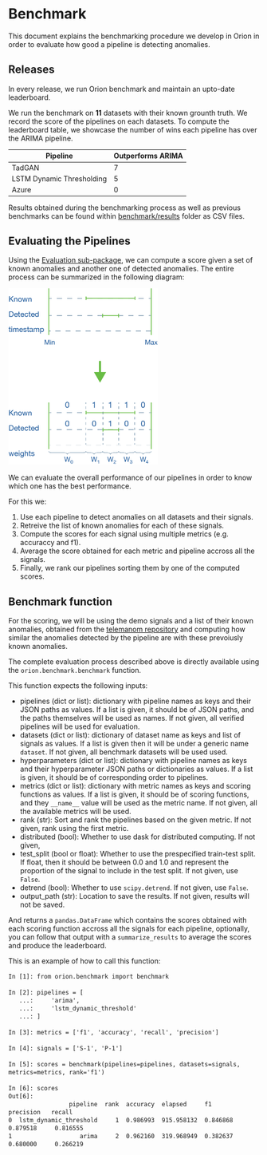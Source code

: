# Benchmark

This document explains the benchmarking procedure we develop in Orion in order to evaluate how good
a pipeline is detecting anomalies.

## Releases
In every release, we run Orion benchmark and maintain an upto-date leaderboard.

We run the benchmark on **11** datasets with their known grounth truth. We record the score of the pipelines on each datasets. To compute the leaderboard table, we showcase the number of wins each pipeline has over the ARIMA pipeline.

| Pipeline                  |  Outperforms ARIMA |
|---------------------------|--------------------|
| TadGAN					|		   7		 |
| LSTM Dynamic Thresholding |          5         |
| Azure                     |          0         |


Results obtained during the benchmarking process as well as previous benchmarks can be found 
within [benchmark/results](benchmark/results) folder as CSV files. 

## Evaluating the Pipelines

Using the [Evaluation sub-package](orion/evaluation), we can compute a score given a set of known 
anomalies and another one of detected anomalies. 
The entire process can be summarized in the following diagram:

![Scoring](./docs/images/scoring-300.png?raw=true "Scoring")

We can evaluate the overall performance of 
our pipelines in order to know which one has the best performance.

For this we:

1. Use each pipeline to detect anomalies on all datasets and their signals.
2. Retreive the list of known anomalies for each of these signals.
3. Compute the scores for each signal using multiple metrics (e.g. accuraccy and f1).
4. Average the score obtained for each metric and pipeline accross all the signals.
5. Finally, we rank our pipelines sorting them by one of the computed scores.

## Benchmark function

For the scoring, we will be using the demo signals and a list of their known anomalies, obtained from
the [telemanom repository](https://github.com/khundman/telemanom/blob/master/labeled_anomalies.csv)
and computing how similar the anomalies detected by the pipeline are with these prevoiusly known
anomalies.

The complete evaluation process described above is directly available using the
``orion.benchmark.benchmark`` function.

This function expects the following inputs:

* pipelines (dict or list): dictionary with pipeline names as keys and their
 JSON paths as values. If a list is given, it should be of JSON paths,
 and the paths themselves will be used as names. If not given, all verified
 pipelines will be used for evaluation.
* datasets (dict or list): dictionary of dataset name as keys and list of signals as 
 values. If a list is given then it will be under a generic name `dataset`.
 If not given, all benchmark datasets will be used used.
* hyperparameters (dict or list): dictionary with pipeline names as keys
 and their hyperparameter JSON paths or dictionaries as values. If a list is
 given, it should be of corresponding order to pipelines.
* metrics (dict or list): dictionary with metric names as keys and
 scoring functions as values. If a list is given, it should be of scoring
 functions, and they ``__name__`` value will be used as the metric name.
 If not given, all the available metrics will be used.
* rank (str): Sort and rank the pipelines based on the given metric.
 If not given, rank using the first metric.
* distributed (bool): Whether to use dask for distributed computing. If not given,
* test_split (bool or float): Whether to use the prespecified train-test split. If float, then it should be between 0.0 and 1.0 and represent the proportion of the signal to include in the test split. If not given, use ``False``.
* detrend (bool): Whether to use ``scipy.detrend``. If not given, use ``False``.
* output_path (str): Location to save the results. If not given, results will not be saved.

And returns a ``pandas.DataFrame`` which contains the scores obtained with each scoring function 
accross all the signals for each pipeline, optionally, you can follow that output with a 
``summarize_results`` to average the scores and produce the leaderboard.

This is an example of how to call this function:

```
In [1]: from orion.benchmark import benchmark

In [2]: pipelines = [
   ...:     'arima',
   ...:     'lstm_dynamic_threshold'
   ...: ]

In [3]: metrics = ['f1', 'accuracy', 'recall', 'precision']

In [4]: signals = ['S-1', 'P-1']

In [5]: scores = benchmark(pipelines=pipelines, datasets=signals, metrics=metrics, rank='f1')

In [6]: scores
Out[6]:
                 pipeline  rank  accuracy  elapsed     f1         precision   recall   
0  lstm_dynamic_threshold     1  0.986993  915.958132  0.846868   0.879518     0.816555
1                   arima     2  0.962160  319.968949  0.382637   0.680000     0.266219 
```
